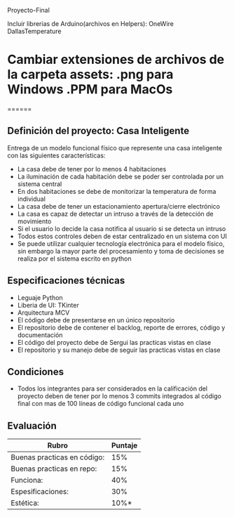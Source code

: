 Proyecto-Final


Incluir librerias de Arduino(archivos en Helpers):
OneWire
DallasTemperature


Cambiar extensiones de archivos de la carpeta assets:
.png   para Windows
.PPM   para MacOs
======
======

## Definición del proyecto: Casa Inteligente
Entrega de un modelo funcional físico que represente una casa inteligente con las siguientes características:
* La casa debe de tener por lo menos 4 habitaciones
* La iluminación de cada habitación debe se poder ser controlada por un sistema central
* En dos habitaciones se debe de monitorizar la temperatura de forma individual
* La casa debe de tener un estacionamiento apertura/cierre electrónico
* La casa es capaz de detectar un intruso a través de la detección de movimiento
* Si el usuario lo decide la casa notifica al usuario si se detecta un intruso
* Todos estos controles deben de estar centralizado en un sistema con UI
* Se puede utilizar cualquier tecnología electrónica para el modelo físico, sin embargo la mayor parte del procesamiento y toma de decisiones se realiza por el sistema escrito en python

## Especificaciones técnicas
* Leguaje Python
* Liberia de UI: TKinter
* Arquitectura MCV
* El código debe de presentarse en un único repositorio
* El repositorio debe de contener el backlog, reporte de errores, código y documentación
* El código del proyecto debe de Sergui las practicas vistas en clase
* El repositorio y su manejo debe de seguir las practicas vistas en clase

## Condiciones
* Todos los integrantes para ser considerados en la calificación del proyecto deben de tener por lo menos 3 commits integrados al código final con mas de 100 líneas de código funcional cada uno

## Evaluación
| Rubro | Puntaje |
|---|---|
| Buenas practicas en código: | 15%|
| Buenas practicas en repo: | 15%|
| Funciona: | 40%|
| Espesificaciones: | 30%|
| Estética: | 10%* |
